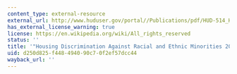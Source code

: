 ```yaml
---
content_type: external-resource
external_url: http://www.huduser.gov/portal//Publications/pdf/HUD-514_HDS2012.pdf
has_external_license_warning: true
license: https://en.wikipedia.org/wiki/All_rights_reserved
status: ''
title: '"Housing Discrimination Against Racial and Ethnic Minorities 2012 (PDF - 4.3MB).'
uid: d250d825-f448-4940-90c7-0f2ef57dcc44
wayback_url: ''
---
```

